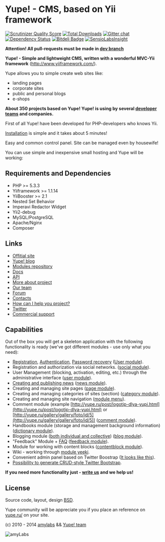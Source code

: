 Yupe! - CMS, based on Yii framework
==================================

[![Scrutinizer Quality Score](https://scrutinizer-ci.com/g/yupe/yupe/badges/quality-score.png?s=7530a908ed160af10407a051474a9064325510cc)](https://scrutinizer-ci.com/g/yupe/yupe/)
[![Total Downloads](https://poser.pugx.org/yupe/yupe/downloads.png)](https://packagist.org/packages/yupe/yupe)
[![Gitter chat](https://badges.gitter.im/yupe/yupe.png)](https://gitter.im/yupe/yupe)
[![Dependency Status](https://www.versioneye.com/user/projects/52fc8213ec1375edd50002b8/badge.png)](https://www.versioneye.com/user/projects/52fc8213ec1375edd50002b8)
[![Bitdeli Badge](https://d2weczhvl823v0.cloudfront.net/yupe/yupe/trend.png)](https://bitdeli.com/free "Bitdeli Badge")
[![SensioLabsInsight](https://insight.sensiolabs.com/projects/bc6a0620-0bc7-4bb8-9e80-02e586fd1b87/mini.png)](https://insight.sensiolabs.com/projects/bc6a0620-0bc7-4bb8-9e80-02e586fd1b87)

**Attention! All pull-requests must be made in [dev branch](https://github.com/yupe/yupe/tree/dev)**

**Yupe! - Simple and lightweight CMS, written with a wonderful MVC-Yii framework** (http://www.yiiframework.com/).

Yupe allows you to simple create web sites like:

* landing pages
* corporate sites
* public and personal blogs
* e-shops

**About 350 projects based on Yupe! Yupe! is using by several [developer teams](http://yupe.ru/pages/friends) and companies.**

First of all Yupe! have been developed for PHP-developers who knows Yii.

[Installation](http://yupe.ru/docs/install.html) is simple and it takes about 5 minutes!

Easy and common control panel. Site can be managed even by housewife!

You can use simple and inexpensive small hosting and Yupe will be working:

Requirements and Dependencies
------------------------
* PHP >= 5.3.3
* Yiiframework >= 1.1.14
* YiiBooster >= 2.1
* Nested Set Behavior
* Imperavi Redactor Widget
* Yii2-debug
* MySQL/PostgreSQL
* Apaсhe/Nginx
* Composer

Links
------

* [Offitial site](http://yupe.ru/)
* [Yupe! blog](http://yupe.ru/blogs/yupe-mini-cms-yii)
* [Modules repository](https://github.com/yupe/yupe-ext)
* [Docs](http://yupe.ru/docs/index.html)
* [API](http://api.yupe.ru/)
* [More about project](http://yupe.ru/pages/about)
* [Our team](http://yupe.ru/docs/yupe/team.html)
* [Forum](http://yupe.ru/talk/)
* [Contacts](http://yupe.ru/contacts)
* [How can I help you project?](http://yupe.ru/docs/yupe/assistance.project.html)
* [Twitter](https://twitter.com/#!/YupeCms)
* [Commercial support](http://amylabs.ru/contact)

Capabilities
-----------

Out of the box you will get a skeleton application with the following functionality is ready
(we've got different modules - use only what you need):

* [Registration](http://yupe.ru/registration), [Authentication](http://yupe.ru/login), [Password recovery](http://yupe.ru/recovery) ([User module](https://github.com/yupe/yupe/tree/master/protected/modules/user)).
* Registration and authorization via social networks. ([social module](https://github.com/yupe/yupe/tree/master/protected/modules/social)).
* User Management (blocking, activation, editing, etc.) through the administrative interface ([user module](https://github.com/yupe/yupe/tree/master/protected/modules/user)).
* [Creating and publishing news](http://yupe.ru/story/ocherednoy-sayt-na-yupi) ([news module](https://github.com/yupe/yupe/tree/master/protected/modules/news)).
* Creating and managing site pages ([page module](https://github.com/yupe/yupe/tree/master/protected/modules/page)).
* Creating and managing categories of sites (section) ([category module](https://github.com/yupe/yupe/tree/master/protected/modules/category)).
* Creating and managing site navigation ([module menu](https://github.com/yupe/yupe/tree/master/protected/modules/menu)).
* Comment module (example [http://yupe.ru/post/logotip-dlya-yupi.html](http://yupe.ru/post/logotip-dlya-yupi.html) or [http://yupe.ru/gallery/gallery/foto/id/5](http://yupe.ru/gallery/gallery/foto/id/5)) ([comment module](https://github.com/yupe/yupe/tree/master/protected/modules/comment)).
* Handbooks module (storage and management background information) ([dictionary module](https://github.com/yupe/yupe/tree/master/protected/modules/dictionary)).
* Blogging module ([both individual and collective](http://yupe.ru/blog/yupe-mini-cms-yii)) ([blog module](https://github.com/yupe/yupe/tree/master/protected/modules/blog)).
* "Feedback" Module + [FAQ](http://yupe.ru/faq) ([feedback module](https://github.com/yupe/yupe/tree/master/protected/modules/feedback)).
* Module for working with content blocks ([contentblock module](https://github.com/yupe/yupe/tree/master/protected/modules/contentblock)).
* Wiki - working through [module yeeki](http://rmcreative.ru/blog/post/yeeki).
* Convenient admin panel based on Twitter Boostrap  ([It looks like this](http://yupe.ru/gallery/gallery/show/1)).
* [Possibility to generate CRUD-style Twitter Bootstrap](https://github.com/yupe/yupe/tree/master/protected/modules/yupe/extensions/yupe).

**If you need more functionality just - [write us](http://amylabs.ru/contact) and we help us!**

License
--------

Source code, layout, design [BSD](http://ru.wikipedia.org/wiki/%D0%9B%D0%B8%D1%86%D0%B5%D0%BD%D0%B7%D0%B8%D1%8F_BSD).

Yupe community will be appreciate you if you place an reference on [yupe.ru/](http://yupe.ru/) on your site.



(c) 2010 - 2014 [amylabs](http://amylabs.ru) && [Yupe! team](http://yupe.ru/)

![amyLabs](http://amylabs.ru/images/logo.png)